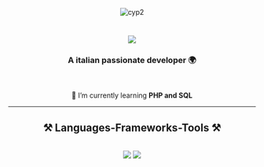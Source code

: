 <div align="center">
    
![cyp2](https://github.com/GAB3645/GAB3645/assets/93534579/1bbb67d2-ac96-4dfe-89bf-71137b575154)

 </div>


<h1 align="center">
    <img src="https://readme-typing-svg.herokuapp.com/?font=Righteous&size=35&center=true&vCenter=true&width=500&height=70&duration=2000&lines=Hi+There!+👋;+I'm+Gab!;" />
</h1>

<h3 align="center">A italian passionate developer 🌍</h3>

<br/>

<div align="center">
    
🌱 I’m currently learning **PHP and SQL**

</div>

 <hr/>
 
<h2 align="center">⚒️ Languages-Frameworks-Tools ⚒️</h2>

<br/>

<div align="center">
    <img src="https://skillicons.dev/icons?i=,discordjs,java,js,html,css,bootstrap,py,arduino,c,cs,cpp,nodejs,php,sql"/>
    <img src="https://skillicons.dev/icons?i=windows,discord,vscode,github,linux,git,powershell,mongodb,raspberrypi"
</div>
